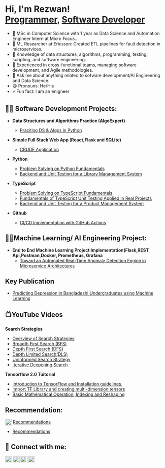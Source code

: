 <h1>Hi, I'm Rezwan! <br/><a href="https://github.com/RezwanHassanKhan">Programmer</a>, <a href="https://www.linkedin.com/in/mdrezwankhan">Software Developer</a></h1>


- 🔭 MSc in Computer Science with 1 year as Data Science and Automation Engineer Intern at Micro Focus.. 
- 🌱 ML Researcher at Ericsson: Created ETL pipelines for fault detection in microservices.
- 👯 Knowledge of data structures, algorithms, programming, testing, scripting, and software engineering.
- 🤔 Experienced in cross-functional teams, managing software development, and Agile methodologies.
- 💬 Ask me about anything related to sofware development/AI Engineering and Data Science. 
- 😄 Pronouns: He/His
- ⚡ Fun fact: I am an enigneer

<h2>👨‍💻 Software Development Projects:</h2>

- <b>Data Structures and Algorithms Practice (AlgoExpert)</b>
  - [Praciting DS & Algos in Python](https://github.com/RezwanHassanKhan/python_Problem_Solving_algoExpert)
 

    
- <b>Simple Full Stack Web App (React,Flask and SQLite)</b>
  - [CRUDE Application](https://github.com/RezwanHassanKhan/FullStackAppWithFlaskandReact)
    
- <b>Python</b>
  - [Problem Solving on Python Fundamentals](https://github.com/RezwanHassanKhan/pythonPractice)
  - [Backend and Unit Testing for a Library Management System](https://github.com/RezwanHassanKhan/LibraryManagementSystem)

- <b>TypeScript</b>
  - [Problem Solving on TypeScript Fundamentals](https://github.com/RezwanHassanKhan/typescriptPractice)
  - [Fundamentals of TypeScript Unit Testing Applied in Real Projects](https://github.com/RezwanHassanKhan/typescriptTestProject)
  - [Backend and Unit Testing for a Product Management System](https://github.com/RezwanHassanKhan/ProductManagement)

- <b>Github</b>
  - [CI/CD Implementation with GitHub Actions](https://github.com/RezwanHassanKhan/CICDPractice)
 
<h2>👨‍💻Machine Learning/ AI Engineering Project:</h2>

- <b>End to End Machine Learning Project Implementation(Flask,REST Api,Postman,Docker, Prometheus, Grafana</b>
  - [Toward an Automated Real-Time Anomaly Detection Engine in Microservice Architectures](https://github.com/RezwanHassanKhan/ADS)

  
<h2>Key Publication</h2>

- [Predicting Depression in Bangladeshi Undergraduates using Machine Learning](https://ieeexplore.ieee.org/document/8971369)


<h2>📺YouTube Videos</h2>
<b>Search Strategies</b>

- [Overview of Search Strategies](https://youtu.be/Ti5YKXnKivw)
- [Breadth First Search (BFS)](https://youtu.be/j6bV7RZJ8w0)
- [Depth First Search (DFS)](https://youtu.be/uplrJzQYmyo)
- [Depth Limited Search(DLS)](https://youtu.be/O51nUWJfvDc)
- [Uninformed Search Strategy](https://youtu.be/BNV6jt8B_vM)
- [Iterative Deepening Search](https://youtu.be/98aYV_SqDsI)

<b>Tensorflow 2.0 Tuitorial </b>
- [Introduction to TensorFlow and Installation guidelines.](https://youtu.be/GFASR30hk2o)
- [Import TF Library and creating multi-dimension tensors](https://youtu.be/a13P_zMcGy8)
- [Basic Mathematical Operation ,Indexing and Reshaping](https://youtu.be/WI1HLScpsck)
  
<h2>Recommendation:</h2>
<a href="https://www.linkedin.com/in/mdrezwankhan/details/recommendations/">
    <img align="left" alt="Recommendation" width="22px" src="https://cdn.jsdelivr.net/npm/simple-icons@v3/icons/star.svg" /> Recommendations
</a>

- [Recommendations](https://www.linkedin.com/in/mdrezwankhan/details/recommendations/?detailScreenTabIndex=0)
  
<h2> 🤳 Connect with me:</h2>

[<img align="left" alt="JoshMadakor | YouTube" width="22px" src="https://cdn.jsdelivr.net/npm/simple-icons@v3/icons/youtube.svg" />][youtube]
[<img align="left" alt="JoshMadakor | Twitter" width="22px" src="https://cdn.jsdelivr.net/npm/simple-icons@v3/icons/twitter.svg" />][twitter]
[<img align="left" alt="LinkedIn" width="22px" src="https://cdn.jsdelivr.net/npm/simple-icons@v3/icons/linkedin.svg" />](https://www.linkedin.com/in/mdrezwankhan/) 
[<img align="left" alt="JoshMadakor | Gmail" width="22px" src="https://cdn.jsdelivr.net/npm/simple-icons@v3/icons/gmail.svg" />](mailto:md.rezwanhassankhan@gmail.com) 

[twitter]: https://twitter.com/joshmadakor
[youtube]: http://www.youtube.com/@raiseonemore683
[instagram]: https://www.instagram.com/joshmadakor/


<!--
**joshmadakor1/joshmadakor1** is a ✨ _special_ ✨ repository because its `README.md` (this file) appears on your GitHub profile.


